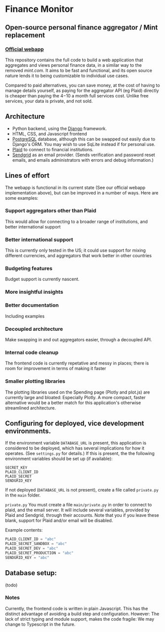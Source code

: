 # Finance Monitor
## Open-source personal finance aggregator / Mint replacement

### [Official webapp](https://www.finance-monitor.com)

This repository contains the full code to build a web application that aggregates and views personal finance data,
in a similar way to the removed *mint.com*. It aims to be fast and functional, and its open source nature
lends it to being customizable to individual use cases.

Compared to paid alternatives, you can save money, at the cost of having to manage details yourself, as paying for
the aggregator API (eg Plaid) directly is cheaper than paying the $4-$10 a month full services cost. Unlike free
services, your data is private, and not sold.


## Architecture
  - Python backend, using the [Django](https://www.djangoproject.com/) framework.
  - HTML, CSS, and Javascript frontend
  - [PostgreSQL](https://www.postgresql.org/) database, although this can be swapped out easily due to Django's ORM.
You may wish to use SqLite instead if for personal use.
  - [Plaid](https://plaid.com) to connect to financial institutions.
  - [Sendgrid](https://sendgrid.com) as an email provider. (Sends verification and password reset emails, and emails administrators with
errors and debug information.)


## Lines of effort
The webapp is functional in its current state (See our official webapp implementation above), but can be improved in a number
of ways. Here are some examples:

### Support aggregators other than Plaid
This would allow for connecting to a broader range of institutions, and better international support

### Better international support
This is currently only tested in the US; it could use support for mixing different currencies, and aggregators that
work better in other countries

### Budgeting features
Budget support is currently nascent.


### More insightful insights

### Better documentation
Including examples


### Decoupled architecture
Make swapping in and out aggregators easier, through a decoupled API.

### Internal code cleanup
The frontend code is currently repetative and messy in places; there is room for improvement in terms of making it faster


### Smaller plotting libraries
The plotting libraries used on the Spending page (Plotly and plot.js) are currently large and bloated: Especially Plotly.
A more compact, faster alternative would be a better match for this application's otherwise streamlined architecture.


## Configuring for deployed, vice development environments.

If the environment variable `DATABASE_URL` is present, this application is considered to be deployed,
which has several implications for how it operates. (See `settings.py` for details.) If this is present, the 
the following environment variables should be set up (if available):

``````
SECRET_KEY
PLAID_CLIENT_ID
PLAID_SECRET
SENDGRID_KEY
``````

If not deployed (`DATABASE_URL` is not present), create a file called `private.py` in the `main` folder. 

`private.py`
You must create a file `main/private.py` in order to connect to plaid, and the email server. It will include
several variables, provided by Plaid and Sendgrid, through their accounts. Note that you if you
leave these blank, support for Plaid and/or email will be disabled.

Example 
contents:

```python
PLAID_CLIENT_ID = "abc"
PLAID_SECRET_SANDBOX = "abc"
PLAID_SECRET_DEV = "abc"
PLAID_SECRET_PRODUCTION = "abc"
SENDGRID_KEY = "abc"

```

## Database setup:
(todo)


### Notes
Currently, the frontend code is written in plain Javascript. This has the distinct advantage of
avoiding a build step and configuration. However: The lack of strict typing and module support,
makes the code fragile: We may change to Typescript in the future.